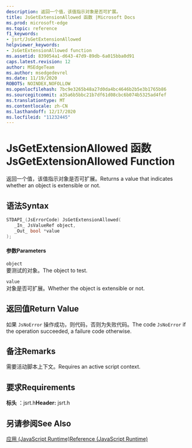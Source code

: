 ```yaml
---
description: 返回一个值，该值指示对象是否可扩展。
title: JsGetExtensionAllowed 函数 |Microsoft Docs
ms.prod: microsoft-edge
ms.topic: reference
f1_keywords:
- jsrt/JsGetExtensionAllowed
helpviewer_keywords:
- JsGetExtensionAllowed function
ms.assetid: 839054a1-d643-47d9-89db-6a015bba0d91
caps.latest.revision: 12
author: MSEdgeTeam
ms.author: msedgedevrel
ms.date: 11/19/2020
ROBOTS: NOINDEX,NOFOLLOW
ms.openlocfilehash: 7bc9e3265b48a27d0da4bc4646b2b5e3b1765b86
ms.sourcegitcommit: a35a6b5bbc21b7df61d08cbc6b074b5325ad4fef
ms.translationtype: MT
ms.contentlocale: zh-CN
ms.lasthandoff: 12/17/2020
ms.locfileid: "11232445"
---
```

# <span data-ttu-id="9d147-103">JsGetExtensionAllowed 函数</span><span class="sxs-lookup"><span data-stu-id="9d147-103">JsGetExtensionAllowed Function</span></span>

<span data-ttu-id="9d147-104">返回一个值，该值指示对象是否可扩展。</span><span class="sxs-lookup"><span data-stu-id="9d147-104">Returns a value that indicates whether an object is extensible or not.</span></span>  
  
## <span data-ttu-id="9d147-105">语法</span><span class="sxs-lookup"><span data-stu-id="9d147-105">Syntax</span></span>  
  
```cpp  
STDAPI_(JsErrorCode) JsGetExtensionAllowed(  
   _In_ JsValueRef object,  
   _Out_ bool *value  
);  
```  
  
#### <span data-ttu-id="9d147-106">参数</span><span class="sxs-lookup"><span data-stu-id="9d147-106">Parameters</span></span>  
 `object`  
 <span data-ttu-id="9d147-107">要测试的对象。</span><span class="sxs-lookup"><span data-stu-id="9d147-107">The object to test.</span></span>  
  
 `value`  
 <span data-ttu-id="9d147-108">对象是否可扩展。</span><span class="sxs-lookup"><span data-stu-id="9d147-108">Whether the object is extensible or not.</span></span>  
  
## <span data-ttu-id="9d147-109">返回值</span><span class="sxs-lookup"><span data-stu-id="9d147-109">Return Value</span></span>  
 <span data-ttu-id="9d147-110">如果 `JsNoError` 操作成功，则代码，否则为失败代码。</span><span class="sxs-lookup"><span data-stu-id="9d147-110">The code `JsNoError` if the operation succeeded, a failure code otherwise.</span></span>  
  
## <span data-ttu-id="9d147-111">备注</span><span class="sxs-lookup"><span data-stu-id="9d147-111">Remarks</span></span>  
 <span data-ttu-id="9d147-112">需要活动脚本上下文。</span><span class="sxs-lookup"><span data-stu-id="9d147-112">Requires an active script context.</span></span>  
  
## <span data-ttu-id="9d147-113">要求</span><span class="sxs-lookup"><span data-stu-id="9d147-113">Requirements</span></span>  
 <span data-ttu-id="9d147-114">**标头** ：jsrt.h</span><span class="sxs-lookup"><span data-stu-id="9d147-114">**Header:** jsrt.h</span></span>  
  
## <span data-ttu-id="9d147-115">另请参阅</span><span class="sxs-lookup"><span data-stu-id="9d147-115">See Also</span></span>  
 [<span data-ttu-id="9d147-116">应用 (JavaScript Runtime)</span><span class="sxs-lookup"><span data-stu-id="9d147-116">Reference (JavaScript Runtime)</span></span>](../chakra-hosting/reference-javascript-runtime.md)
